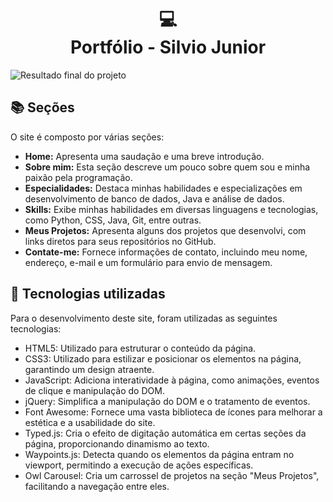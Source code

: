 <h1 align="center">
  💻<br>Portfólio - Silvio Junior
</h1>

![Resultado final do projeto](assets/image/preview.png)


## 📚 Seções
O site é composto por várias seções:

- **Home:** Apresenta uma saudação e uma breve introdução.
- **Sobre mim:** Esta seção descreve um pouco sobre quem sou e minha paixão pela programação.
- **Especialidades:** Destaca minhas habilidades e especializações em desenvolvimento de banco de dados, Java e análise de dados.
- **Skills:** Exibe minhas habilidades em diversas linguagens e tecnologias, como Python, CSS, Java, Git, entre outras.
- **Meus Projetos:** Apresenta alguns dos projetos que desenvolvi, com links diretos para seus repositórios no GitHub.
- **Contate-me:** Fornece informações de contato, incluindo meu nome, endereço, e-mail e um formulário para envio de mensagem.

## 💼 Tecnologias utilizadas
Para o desenvolvimento deste site, foram utilizadas as seguintes tecnologias:

- HTML5: Utilizado para estruturar o conteúdo da página.
- CSS3: Utilizado para estilizar e posicionar os elementos na página, garantindo um design atraente.
- JavaScript: Adiciona interatividade à página, como animações, eventos de clique e manipulação do DOM.
- jQuery: Simplifica a manipulação do DOM e o tratamento de eventos.
- Font Awesome: Fornece uma vasta biblioteca de ícones para melhorar a estética e a usabilidade do site.
- Typed.js: Cria o efeito de digitação automática em certas seções da página, proporcionando dinamismo ao texto.
- Waypoints.js: Detecta quando os elementos da página entram no viewport, permitindo a execução de ações específicas.
- Owl Carousel: Cria um carrossel de projetos na seção "Meus Projetos", facilitando a navegação entre eles.
